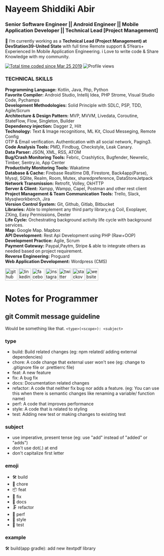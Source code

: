 # Nayeem Shiddiki Abir
### Senior Software Engineer || Android Engineer || Mobile Application Developer || Technical Lead [Project Management]

🔭 I’m currently working as a **Technical Lead (Project Management) at DevStation39-United State** with  full time Remote support & 5Years+ Experienced In Mobile Application Engineering. i Love to write code & Share Knowledge with my community.

<a href="https://wakatime.com/@abircse"><img src="https://wakatime.com/badge/user/84544c78-ad62-4fe7-ad58-fbbac5100975.svg" alt="Total time coded since Mar 25 2019" /></a> ![Profile views](https://gpvc.arturio.dev/abircse)  
### TECHNICAL SKILLS
**Programming Language:** Kotlin, Java, Php, Python<br />
**Favorite Compiler:** Android Studio, Intellij Idea, PHP Strome, Visual Studio Code, Pychamps<br />
**Development Methodologies:** Solid Principle with SDLC, PSP, TDD, Agile/Scrum<br />
**Architecture & Design Pattern:** MVP, MVVM, Livedata, Coroutine, StateFlow, Flow, Singleton, Builder<br />
**Dependency injection:** Dagger 2, Hilt<br />
**Technology:** Text & Image recognitions, ML Kit, Cloud Messeging, Remote Config<br />
OTP & Email verification. Authentication with all social network, Paging3.<br />
**Code Analysis Tools:**  PMD, Findbug, Checkstyle, Leak Canary.<br />
**Data Parser:** JSON, XML, RSS, ATOM<br />
**Bug/Crash Monitoring Tools:** Febric, Crashlytics, Bugfender, Newrelic, Timber, Sentry.io, App Center<br />
**Productivity Monitoring Tools:** Wakatime<br />
**Database & Cache:** Firebase Realtime DB, Firestore, Back4app(Parse), Mysql, SQlite, Realm, Room, Mutex, sharedpreference, DataStoreJetpack<br />
**Network Transmission:** Retrofit, Volley, OkHTTP<br />
**Server & Client:** Xampp, Wampp, Capel, Postman and other rest client<br />
**Project Management & Team Communication Tools:** Trello, Slack, Mysqlworkbench, Jira<br />
**Version Control System:** Git, Github, Gitlab, Bitbucket<br />
**Libraries:** Able to implement any third party library,e.g Coil, Exoplayer, ZXing, Easy Permissions, Dexter<br />
**Life Cycle:** Orchestrating background activity life cycle with background services.<br />
**Map:** Google Map. Mapbox<br />
**API Development:** Rest Api Development using PHP (Raw+OOP)<br />
**Development Practice:** Agile, Scrum<br />
**Payment Gateway:** Paypal,Paytm, Stripe & able to integrate others as needed based on project requirement.<br />
**Reverse Engineering:** Proguard<br />
**Web Application Development:** Wordpress (CMS)<br/>

[<img src='https://cdn.jsdelivr.net/npm/simple-icons@3.0.1/icons/github.svg' alt='github' height='40'>](https://github.com/abircse)  [<img src='https://cdn.jsdelivr.net/npm/simple-icons@3.0.1/icons/linkedin.svg' alt='linkedin' height='40'>](https://www.linkedin.com/in/abircoxsbazar/)  [<img src='https://cdn.jsdelivr.net/npm/simple-icons@3.0.1/icons/facebook.svg' alt='facebook' height='40'>](https://www.facebook.com/abircoxsbazar)  [<img src='https://cdn.jsdelivr.net/npm/simple-icons@3.0.1/icons/instagram.svg' alt='instagram' height='40'>](https://www.instagram.com/abircse/)  [<img src='https://cdn.jsdelivr.net/npm/simple-icons@3.0.1/icons/twitter.svg' alt='twitter' height='40'>](https://twitter.com/Ns_abir)  [<img src='https://cdn.jsdelivr.net/npm/simple-icons@3.0.1/icons/stackoverflow.svg' alt='stackoverflow' height='40'>](https://stackoverflow.com/users/nayeem-shiddiki-abir)  [<img src='https://cdn.jsdelivr.net/npm/simple-icons@3.0.1/icons/icloud.svg' alt='website' height='40'>](coxtunes.com)  


# Notes for Programmer

## git Commit message guideline

Would be something like that.
`<type>(<scope>): <subject>`

### type
* build: Build related changes (eg: npm related/ adding external dependencies)
* chore: A code change that external user won't see (eg: change to .gitignore file or .prettierrc file)
* feat: A new feature
* fix: A bug fix
* docs: Documentation related changes
* refactor: A code that neither fix bug nor adds a feature. (eg: You can use this when there is semantic changes like renaming a variable/ function name)
* perf: A code that improves performance
* style: A code that is related to styling
* test: Adding new test or making changes to existing test

### subject
* use imperative, present tense (eg: use "add" instead of "added" or "adds")
* don't use dot(.) at end
* don't capitalize first letter

### emoji
* 🛠 build
* 👀 chore
* 📦 feat
* 🐛 fix
* 📝 docs
* 🗜️ refactor
* 🚀 perf
* 🎨 style
* 🧪 test

### example
🛠 build(app gradle): add new itextpdf library

